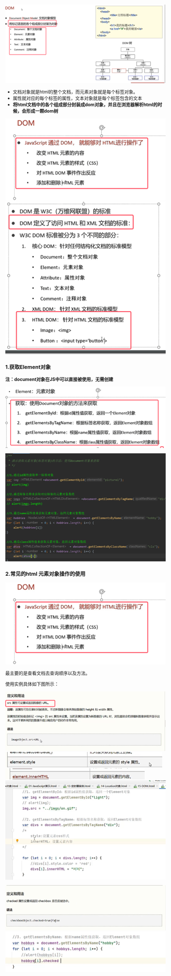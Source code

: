 ![](assets/06DOM对象/file-20250705102008770.png)
* 文档对象就是html的整个文档，而元素对象就是每个标签对象。
* 属性就对应的每个标签的属性，文本对象就是每个标签包含的文本
* **将html文档中的各个组成部分封装成dom对象，并且在浏览器解析html的时候，会形成一颗dom树**

![](assets/06DOM对象/file-20250705102400531.png)![](assets/06DOM对象/file-20250705102628145.png)

### 1.获取Element对象

**注：document对象在JS中可以直接被使用，无需创建**

![](assets/06DOM对象/file-20250705103011321.png)

![](assets/06DOM对象/file-20250705164534747.png)

### 2.常见的html 元素对象操作的使用
![](assets/06DOM对象/file-20250705102400531.png)

最主要的是查看文档去查询顺序以及方法。

使用实例具体如下图所示：

![](assets/06DOM对象/file-20250705165727607.png)
![](assets/06DOM对象/file-20250705165809027.png)![](assets/06DOM对象/file-20250705165820336.png)
![](assets/06DOM对象/file-20250705170244189.png)

![](assets/06DOM对象/file-20250705170116612.png)
![](assets/06DOM对象/file-20250705170316169.png)
